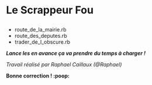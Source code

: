 # <p><strong>Le Scrappeur Fou</strong>
<ul>
<li>route_de_la_mairie.rb</li>
<li>route_des_deputes.rb</li>
<li>trader_de_l_obscure.rb</li>
</ul>
<p><strong><em>Lance les en avance ça va prendre du temps à charger !</em></strong></p>
<p><em>Travail réalisé par Raphael Caillaux (@Raphael)</em></p>
<strong>Bonne correction ! :poop: </strong>
